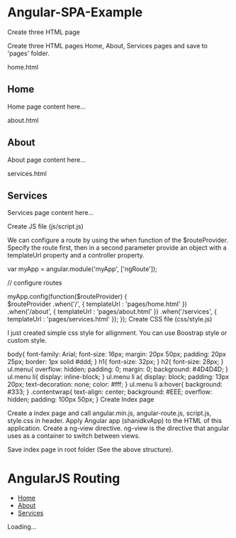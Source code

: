 # Angular-SPA-Example
Create three HTML page

Create three HTML pages Home, About, Services pages and save to 'pages' folder.

home.html

<div class="home">
    <h2>Home</h2>
    <p>Home page content here...</p>
</div>
about.html

<div class="about">
    <h2>About</h2>
    <p>About page content here...</p>
</div>
services.html

<div class="services">
    <h2>Services</h2>
    <p>Services page content here...</p>
</div>
Create JS file (js/script.js)

We can configure a route by using the when function of the $routeProvider. Specify the route first, then in a second parameter provide an object with a templateUrl property and a controller property.

var myApp = angular.module('myApp', ['ngRoute']);
 
// configure routes
 
myApp.config(function($routeProvider) {   
    $routeProvider
        .when('/', {
            templateUrl : 'pages/home.html'
        })
        .when('/about', {
            templateUrl : 'pages/about.html'
        })
        .when('/services', {
            templateUrl : 'pages/services.html'
        });
});
Create CSS file (css/style.js)

I just created simple css style for allignment. You can use Boostrap style or custom style.

body{
    font-family: Arial;
    font-size: 16px;
    margin: 20px 50px;
    padding: 20px 25px;
    border: 1px solid #ddd;
}
h1{ font-size: 32px; }
h2{ font-size: 28px; }
ul.menu{
    overflow: hidden;
    padding: 0;
    margin: 0;
    background: #4D4D4D;
}
ul.menu li{
    display: inline-block;
}
ul.menu li a{
    display: block;
    padding: 13px 20px;
    text-decoration: none;
    color: #fff;
}
ul.menu li a:hover{
    background: #333;
}
.contentwrap{
    text-align: center;
    background: #EEE;
    overflow: hidden;
    padding: 100px 50px;
}
Create Index page

Create a index page and call angular.min.js, angular-route.js, script.js, style.css in header. Apply Angular app (shanidkvApp) to the HTML of this application. Create a ng-view directive. ng-view is the directive that angular uses as a container to switch between views.

Save index page in root folder (See the above structure).

<!DOCTYPE HTML>
<html ng-app="myApp">
    <head>
        <script src="https://ajax.googleapis.com/ajax/libs/angularjs/1.2.25/angular.min.js"></script>
        <script src="//ajax.googleapis.com/ajax/libs/angularjs/1.2.25/angular-route.js"></script>
        <script type="text/javascript" src="js/script.js"></script>
        <link rel="stylesheet" type="text/css" href="css/style.css">
    </head>
    <body>
        <h1>AngularJS Routing</h1>
        <ul class="menu"> 
            <li><a href="#/">Home</a></li>
            <li><a href="#/about">About</a></li>
            <li><a href="#/services">Services</a></li>
        </ul>
        <div class="contentwrap" ng-view>Loading...</div>
    </body>
</html>
